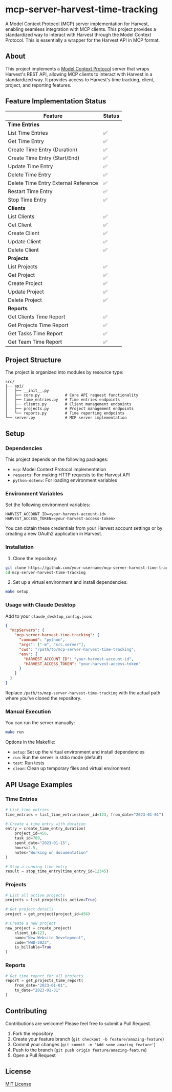 # mcp-server-harvest-time-tracking

A Model Context Protocol (MCP) server implementation for Harvest, enabling seamless integration with MCP clients. This project provides a standardized way to interact with Harvest through the Model Context Protocol. This is essentially a wrapper for the Harvest API in MCP format.

<!-- Add your badge here when available -->
<!--
<a href="https://glama.ai/mcp/servers/YOUR_SERVER_ID">
  <img width="380" height="200" src="https://glama.ai/mcp/servers/YOUR_SERVER_ID/badge" alt="Server for Harvest Time Tracking MCP server" />
</a>
-->

## About

This project implements a [Model Context Protocol](https://modelcontextprotocol.io/introduction) server that wraps Harvest's REST API, allowing MCP clients to interact with Harvest in a standardized way. It provides access to Harvest's time tracking, client, project, and reporting features.

## Feature Implementation Status

| Feature | Status |
|---------|--------|
| **Time Entries** | |
| List Time Entries | ✅ |
| Get Time Entry | ✅ |
| Create Time Entry (Duration) | ✅ |
| Create Time Entry (Start/End) | ✅ |
| Update Time Entry | ✅ |
| Delete Time Entry | ✅ |
| Delete Time Entry External Reference | ✅ |
| Restart Time Entry | ✅ |
| Stop Time Entry | ✅ |
| **Clients** | |
| List Clients | ✅ |
| Get Client | ✅ |
| Create Client | ✅ |
| Update Client | ✅ |
| Delete Client | ✅ |
| **Projects** | |
| List Projects | ✅ |
| Get Project | ✅ |
| Create Project | ✅ |
| Update Project | ✅ |
| Delete Project | ✅ |
| **Reports** | |
| Get Clients Time Report | ✅ |
| Get Projects Time Report | ✅ |
| Get Tasks Time Report | ✅ |
| Get Team Time Report | ✅ |

## Project Structure

The project is organized into modules by resource type:

```
src/
├── api/
│   ├── __init__.py
│   ├── core.py           # Core API request functionality
│   ├── time_entries.py   # Time entries endpoints
│   ├── clients.py        # Client management endpoints
│   ├── projects.py       # Project management endpoints
│   └── reports.py        # Time reporting endpoints
└── server.py             # MCP server implementation
```

## Setup

### Dependencies

This project depends on the following packages:
- `mcp`: Model Context Protocol implementation
- `requests`: For making HTTP requests to the Harvest API
- `python-dotenv`: For loading environment variables

### Environment Variables

Set the following environment variables:
```
HARVEST_ACCOUNT_ID=<your-harvest-account-id>
HARVEST_ACCESS_TOKEN=<your-harvest-access-token>
```

You can obtain these credentials from your Harvest account settings or by creating a new OAuth2 application in Harvest.

### Installation

1. Clone the repository:
```bash
git clone https://github.com/your-username/mcp-server-harvest-time-tracking.git
cd mcp-server-harvest-time-tracking
```

2. Set up a virtual environment and install dependencies:
```bash
make setup
```

### Usage with Claude Desktop

Add to your `claude_desktop_config.json`:

```json
{
  "mcpServers": {
    "mcp-server-harvest-time-tracking": {
      "command": "python",
      "args": ["-m", "src.server"],
      "cwd": "/path/to/mcp-server-harvest-time-tracking",
      "env": {
        "HARVEST_ACCOUNT_ID": "your-harvest-account-id",
        "HARVEST_ACCESS_TOKEN": "your-harvest-access-token"
      }
    }
  }
}
```

Replace `/path/to/mcp-server-harvest-time-tracking` with the actual path where you've cloned the repository.

### Manual Execution

You can run the server manually:
```bash
make run
```

Options in the Makefile:
- `setup`: Set up the virtual environment and install dependencies
- `run`: Run the server in stdio mode (default)
- `test`: Run tests
- `clean`: Clean up temporary files and virtual environment

## API Usage Examples

### Time Entries

```python
# List time entries
time_entries = list_time_entries(user_id=123, from_date="2023-01-01")

# Create a time entry with duration
entry = create_time_entry_duration(
    project_id=456,
    task_id=789,
    spent_date="2023-01-15",
    hours=2.5,
    notes="Working on documentation"
)

# Stop a running time entry
result = stop_time_entry(time_entry_id=12345)
```

### Projects

```python
# List all active projects
projects = list_projects(is_active=True)

# Get project details
project = get_project(project_id=456)

# Create a new project
new_project = create_project(
    client_id=123,
    name="New Website Development",
    code="NWD-2023",
    is_billable=True
)
```

### Reports

```python
# Get time report for all projects
report = get_projects_time_report(
    from_date="2023-01-01",
    to_date="2023-01-31"
)
```

## Contributing

Contributions are welcome! Please feel free to submit a Pull Request.

1. Fork the repository
2. Create your feature branch (`git checkout -b feature/amazing-feature`)
3. Commit your changes (`git commit -m 'Add some amazing feature'`)
4. Push to the branch (`git push origin feature/amazing-feature`)
5. Open a Pull Request

## License

[MIT License](LICENSE)
